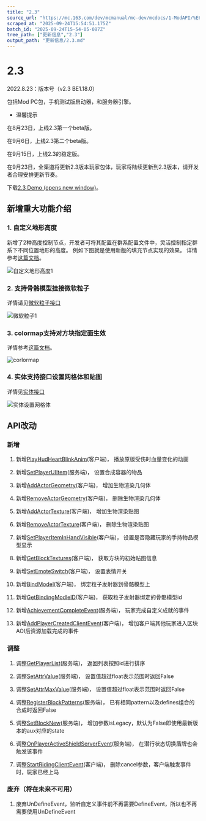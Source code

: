 ```yaml
---
title: "2.3"
source_url: "https://mc.163.com/dev/mcmanual/mc-dev/mcdocs/1-ModAPI/%E6%9B%B4%E6%96%B0%E4%BF%A1%E6%81%AF/2.3.html"
scraped_at: "2025-09-24T15:54:51.175Z"
batch_id: "2025-09-24T15-54-05-087Z"
tree_path: ["更新信息","2.3"]
output_path: "更新信息/2.3.md"
---
```


#  2.3

2022.8.23：版本号（v2.3 BE1.18.0）

包括Mod PC包，手机测试版启动器，和服务器引擎。

*   温馨提示

在8月23日，上线2.3第一个beta版。

在9月6日，上线2.3第二个beta版。

在9月15日，上线2.3的稳定版。

在9月23日，全渠道将更新2.3版本玩家包体，玩家将陆续更新到2.3版本，请开发者合理安排更新节奏。

下载[2.3 Demo (opens new window)](https://g79.gdl.netease.com/2.3DemoV2.zip)。

##  新增重大功能介绍

###  1. 自定义地形高度

新增了2种高度控制节点，开发者可将其配置在群系配置文件中，灵活控制指定群系下不同位置地形的高度。 例如下图就是使用新版的填充节点实现的效果。 详情参考[这篇文档](https://mc.163.com/dev/mcmanual/mc-dev/mcguide/20-玩法开发/15-自定义游戏内容/4-自定义维度/2-群系地貌.html#5.自定义群系高度（网易版）)。

![自定义地形高度1](https://mc.163.com/dev/mcmanual/mc-dev/assets/img/zdydxgd1.d4b4e2c0.png)

###  2. 支持骨骼模型挂接微软粒子

详情请见[微软粒子接口](/接口/特效/微软粒子#bindmodel)

![微软粒子1](https://mc.163.com/dev/mcmanual/mc-dev/assets/img/skeleton_model_with_particle.442bbde1.gif)

###  3. colormap支持对方块指定面生效

详情参考[这篇文档](https://mc.163.com/dev/mcmanual/mc-dev/mcguide/20-玩法开发/15-自定义游戏内容/2-自定义方块/2-功能.html#自定义方块及自定义方块模型的群系颜色)。

![corlormap](https://mc.163.com/dev/mcmanual/mc-dev/assets/img/colormap.84bc3358.png)

###  4. 实体支持接口设置网格体和贴图

详情见[实体接口](/接口/实体/渲染#AddActorGeometry)

![实体设置网格体](https://mc.163.com/dev/mcmanual/mc-dev/assets/img/entitysetgeo.82be3869.png)

##  API改动

###  新增

1.  新增[PlayHudHeartBlinkAnim](/接口/原生UI#playhudheartblinkanim)(客户端)， 播放原版受伤时血量变化的动画
    
2.  新增[SetPlayerUIItem](/接口/方块/容器#setplayeruiitem)(服务端)， 设置合成容器的物品
    
3.  新增[AddActorGeometry](/接口/实体/渲染#addactorgeometry)(客户端)， 增加生物渲染几何体
    
4.  新增[RemoveActorGeometry](/接口/实体/渲染#removeactorgeometry)(客户端)， 删除生物渲染几何体
    
5.  新增[AddActorTexture](/接口/实体/渲染#addactortexture)(客户端)， 增加生物渲染贴图
    
6.  新增[RemoveActorTexture](/接口/实体/渲染#removeactortexture)(客户端)， 删除生物渲染贴图
    
7.  新增[SetPlayerItemInHandVisible](/接口/玩家/渲染#setplayeriteminhandvisible)(客户端)， 设置是否隐藏玩家的手持物品模型显示
    
8.  新增[GetBlockTextures](/接口/方块/渲染#getblocktextures)(客户端)， 获取方块的初始贴图信息
    
9.  新增[SetEmoteSwitch](/接口/原生UI#setemoteswitch)(客户端)， 设置表情开关
    
10.  新增[BindModel](/接口/特效/微软粒子#bindmodel)(客户端)， 绑定粒子发射器到骨骼模型上
     
11.  新增[GetBindingModleID](/接口/特效/微软粒子#getbindingmodleid)(客户端)， 获取粒子发射器绑定的骨骼模型id
     
12.  新增[AchievementCompleteEvent](/事件/世界#achievementcompleteevent)(服务端)， 玩家完成自定义成就的事件
     
13.  新增[AddPlayerCreatedClientEvent](/事件/世界#addplayercreatedclientevent)(客户端)， 增加客户端其他玩家进入区块AOI后资源加载完成的事件
     

###  调整

1.  调整[GetPlayerList](/接口/世界/实体管理#getplayerlist)(服务端)， 返回列表按照id进行排序
    
2.  调整[SetAttrValue](/接口/实体/属性#setattrvalue)(服务端)， 设置值超过float表示范围时返回False
    
3.  调整[SetAttrMaxValue](/接口/实体/属性#setattrmaxvalue)(服务端)， 设置值超过float表示范围时返回False
    
4.  调整[RegisterBlockPatterns](/接口/世界/方块组合#registerblockpatterns)(服务端)， 已有相同pattern以及defines组合的合成时返回False
    
5.  调整[SetBlockNew](/接口/世界/方块管理#setblocknew)(服务端)， 增加参数isLegacy，默认为False即使用最新版本的aux对应的state
    
6.  调整[OnPlayerActiveShieldServerEvent](/事件/物品#onplayeractiveshieldserverevent)(服务端)， 在潜行状态切换盾牌也会触发该事件
    
7.  调整[StartRidingClientEvent](/事件/实体#startridingclientevent)(客户端)， 删除cancel参数，客户端触发事件时，玩家已经上马
    

###  废弃（将在未来不可用）

1.  废弃UnDefineEvent，监听自定义事件前不再需要DefineEvent，所以也不再需要使用UnDefineEvent